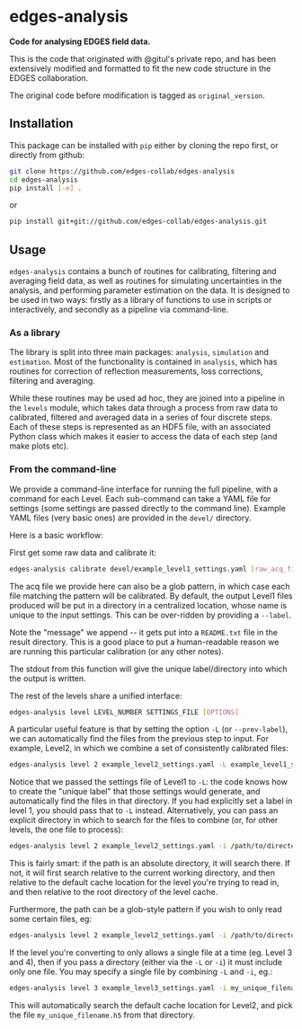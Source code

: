 # edges-analysis

**Code for analysing EDGES field data.**

This is the code that originated with @gitul's private repo, and has been
extensively modified and formatted to fit the new code structure in the EDGES
collaboration.

The original code before modification is tagged as `original_version`.

## Installation

This package can be installed with `pip` either by cloning the repo first, or directly
from github:

```bash
git clone https://github.com/edges-collab/edges-analysis
cd edges-analysis
pip install [-e] .
```

or

```bash
pip install git+git://github.com/edges-collab/edges-analysis.git
```

## Usage

`edges-analysis` contains a bunch of routines for calibrating, filtering and averaging
field data, as well as routines for simulating uncertainties in the analysis, and
performing parameter estimation on the data. It is designed to be used in two ways:
firstly as a library of functions to use in scripts or interactively, and secondly as a
pipeline via command-line.

### As a library
The library is split into three main packages: `analysis`, `simulation` and `estimation`.
Most of the functionality is contained in `analysis`, which has routines for correction
of reflection measurements, loss corrections, filtering and averaging.

While these routines may be used ad hoc, they are joined into a pipeline in the `levels`
module, which takes data through a process from raw data to calibrated, filtered and
averaged data in a series of four discrete steps. Each of these steps is represented
as an HDF5 file, with an associated Python class which makes it easier to access the
data of each step (and make plots etc).

### From the command-line
We provide a command-line interface for running the full pipeline, with a command for
each Level. Each sub-command can take a YAML file for settings (some settings are
passed directly to the command line). Example YAML files (very basic ones) are provided
in the `devel/` directory.

Here is a basic workflow:

First get some raw data and calibrate it:

```bash
edges-analysis calibrate devel/example_level1_settings.yaml [raw_acq_file.acq] -m "A simple calibration example"
```

The acq file we provide here can also be a glob pattern, in which case each file matching
the pattern will be calibrated. By default, the output Level1 files produced will be put
in a directory in a centralized location, whose name is unique to the input settings.
This can be over-ridden by providing a `--label`.

Note the "message" we append  -- it gets put into a `README.txt` file in the result
directory. This is a good place to put a human-readable reason we are running this
particular calibration (or any other notes).

The stdout from this function will give the unique label/directory into which the output
is written.

The rest of the levels share a unified interface:
```bash
edges-analysis level LEVEL_NUMBER SETTINGS_FILE [OPTIONS]
```

A particular useful feature is that by setting the option `-L` (or `--prev-label`),
we can automatically find the files from the previous step to input.
For example, Level2, in which we combine a set of consistently calibrated files:

```bash
edges-analysis level 2 example_level2_settings.yaml -L example_level1_settings.yaml
```

Notice that we passed the settings file of Level1 to `-L`: the code knows how to create
the "unique label" that those settings would generate, and automatically find the files
in that directory. If you had explicitly set a label in level 1, you should pass that
to `-L` instead. Alternatively, you can pass an explicit directory in which to search
for the files to combine (or, for other levels, the one file to process):

```bash
edges-analysis level 2 example_level2_settings.yaml -i /path/to/directory/of/level1
```

This is fairly smart: if the path is an absolute directory, it will search there. If not,
it will first search relative to the current working directory, and then relative to
the default cache location for the level you're trying to read in, and then relative to
the root directory of the level cache.

Furthermore, the path can be a glob-style pattern if you wish to only read some certain files,
eg:

```bash
edges-analysis level 2 example_level2_settings.yaml -i /path/to/directory/of/level1/2020_076*
```

If the level you're converting to only allows a single file at a time (eg. Level 3 and 4),
then if you pass a directory (either via the `-L` or `-i`) it must include only one file.
You may specify a single file by combining `-L` and `-i`, eg.:

```bash
edges-analysis level 3 example_level3_settings.yaml -i my_unique_filename.h5 -L example_level2_settings.yaml
```

This will automatically search the default cache location for Level2, and pick the file
`my_unique_filename.h5` from that directory.
